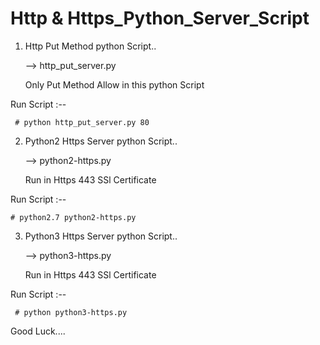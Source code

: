 # Http & Https_Python_Server_Script

1. Http Put Method python Script..

      --> http_put_server.py

      Only Put Method Allow in this python Script
   
Run Script :--

     # python http_put_server.py 80

2. Python2  Https Server python Script..

      --> python2-https.py

      Run in Https  443  SSl Certificate

Run Script :--

    # python2.7 python2-https.py
   
3. Python3  Https Server python Script..

      -->  python3-https.py

      Run in Https  443  SSl Certificate

Run Script :--

     # python python3-https.py 

Good Luck....    
